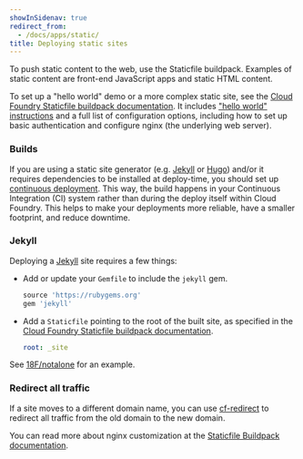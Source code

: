 ```yaml
---
showInSidenav: true
redirect_from:
  - /docs/apps/static/
title: Deploying static sites
---
```


To push static content to the web, use the Staticfile buildpack. Examples of static content are front-end JavaScript apps and static HTML content.

To set up a "hello world" demo or a more complex static site, see the [Cloud Foundry Staticfile buildpack documentation](https://docs.cloudfoundry.org/buildpacks/staticfile/index.html). It includes ["hello world" instructions](https://docs.cloudfoundry.org/buildpacks/staticfile/index.html#sample) and a full list of configuration options, including how to set up basic authentication and configure nginx (the underlying web server).

### Builds

If you are using a static site generator (e.g. [Jekyll](#jekyll) or [Hugo](http://gohugo.io/)) and/or it requires dependencies to be installed at deploy-time, you should set up [continuous deployment](/docs/management/continuous-deployment). This way, the build happens in your Continuous Integration (CI) system rather than during the deploy itself within Cloud Foundry. This helps to make your deployments more reliable, have a smaller footprint, and reduce downtime.

### Jekyll

Deploying a [Jekyll](http://jekyllrb.com/) site requires a few things:

- Add or update your `Gemfile` to include the `jekyll` gem.

  ```ruby
  source 'https://rubygems.org'
  gem 'jekyll'
  ```

- Add a `Staticfile` pointing to the root of the built site, as specified in the [Cloud Foundry Staticfile buildpack documentation](https://docs.cloudfoundry.org/buildpacks/staticfile/index.html#config-process).

  ```yaml
  root: _site
  ```

See [18F/notalone](https://github.com/18F/notalone) for an example.

### Redirect all traffic

If a site moves to a different domain name, you can use [cf-redirect](https://github.com/18F/cf-redirect) to redirect all traffic from the old domain to the new domain.

You can read more about nginx customization at the [Staticfile Buildpack documentation](http://docs.cloudfoundry.org/buildpacks/staticfile/).
